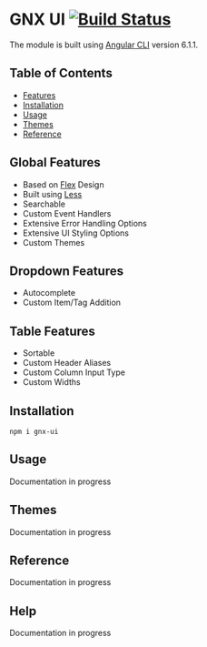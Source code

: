 # GNX UI [![Build Status](https://travis-ci.com/tosh99/GNX-UI.png?branch=master)](https://travis-ci.com/tosh99/GNX-UI)

The module is built using [Angular CLI](https://github.com/angular/angular-cli) version 6.1.1.

## Table of Contents
* [Features](##Features)
* [Installation](##Help)
* [Usage](##Help)
* [Themes](##Help)
* [Reference](##Help)

## Global Features
* Based on [Flex](https://www.w3schools.com/css/css3_flexbox.asp) Design
* Built using [Less](http://lesscss.org/)
* Searchable
* Custom Event Handlers
* Extensive Error Handling Options
* Extensive UI Styling Options
* Custom Themes

## Dropdown Features
* Autocomplete
* Custom Item/Tag Addition
   
## Table Features
* Sortable
* Custom Header Aliases
* Custom Column Input Type
* Custom Widths 

## Installation
`npm i gnx-ui`

## Usage
Documentation in progress

## Themes
Documentation in progress

## Reference
Documentation in progress

## Help
Documentation in progress
